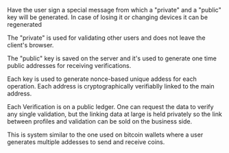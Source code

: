 Have the user sign a special message from which a "private" and a "public" key will be generated. In case of losing it or changing devices it can be regenerated

The "private" is used for validating other users and does not leave the client's browser.

The "public" key is saved on the server and it's used to generate one time public addresses for receiving verifications.

Each key is used to generate nonce-based unique addess for each operation. Each address is cryptographically verifiablly linked to the main address.

Each Verification is on a public ledger. One can request the data to verify any single validation, but the linking data at large is held privately so the link between profiles and validation can be sold on the business side.

This is system similar to the one used on bitcoin wallets where a user generates multiple addesses to send and receive coins.